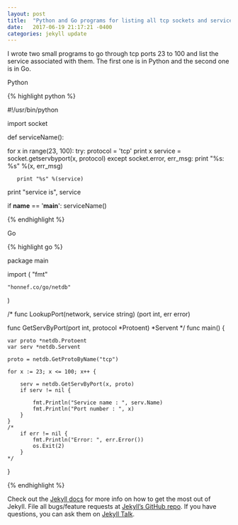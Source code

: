 ```yaml
---
layout: post
title:  "Python and Go programs for listing all tcp sockets and services"
date:   2017-06-19 21:17:21 -0400
categories: jekyll update
---
```


I wrote two small programs to go through tcp ports 23 to 100 and list the service associated with them. The first one is in Python and the second one is in Go.  

Python

{% highlight python %}

#!/usr/bin/python

import socket

def serviceName():

   for x in range(23, 100):
       try:
         protocol = 'tcp'
         print x
         service = socket.getservbyport(x, protocol)
       except socket.error, err_msg:
           print "%s: %s" %(x, err_msg)

       print "%s" %(service)

   print "service is", service


if __name__ == '__main__':
    serviceName()

{% endhighlight %}



Go

{% highlight go %}

package main

import (
    "fmt"

    "honnef.co/go/netdb"
)

/* func LookupPort(network, service string) (port int, err error)

func GetServByPort(port int, protocol *Protoent) *Servent
*/
func main() {

    var proto *netdb.Protoent
    var serv *netdb.Servent

    proto = netdb.GetProtoByName("tcp")

    for x := 23; x <= 100; x++ {

        serv = netdb.GetServByPort(x, proto)
        if serv != nil {

            fmt.Println("Service name : ", serv.Name)
            fmt.Println("Port number : ", x)
        }
    }
    /*
        if err != nil {
            fmt.Println("Error: ", err.Error())
            os.Exit(2)
        }
    */
}


{% endhighlight %}



Check out the [Jekyll docs][jekyll-docs] for more info on how to get the most out of Jekyll. File all bugs/feature requests at [Jekyll’s GitHub repo][jekyll-gh]. If you have questions, you can ask them on [Jekyll Talk][jekyll-talk].

[jekyll-docs]: https://jekyllrb.com/docs/home
[jekyll-gh]:   https://github.com/jekyll/jekyll
[jekyll-talk]: https://talk.jekyllrb.com/
